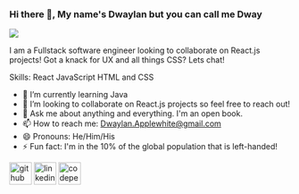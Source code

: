 ### Hi there 👋, My name's Dwaylan but you can call me Dway
![](https://lh3.googleusercontent.com/proxy/hSpUgKyUhDTco7erWpoHuYxXHczT68efrhNR78urSnxWPR5ET96kpU3ynSm8TaEvnRSpOSEgKze_nrkC4905g4gTw-2XSUtrLy-LS9CnGSV-7o2yLhkAais)

I am a Fullstack software engineer looking to collaborate on React.js projects! Got a knack for UX and all things CSS? Lets chat!

Skills:  React JavaScript HTML and CSS

- 🌱 I’m currently learning Java 
- 👯 I’m looking to collaborate on React.js projects so feel free to reach out! 
- 💬 Ask me about anything and everything. I'm an open book. 
- 📫 How to reach me: Dwaylan.Applewhite@gmail.com 
- 😄 Pronouns: He/Him/His 
- ⚡ Fun fact: I'm in the 10% of the global population that is left-handed! 


[<img src='https://cdn.jsdelivr.net/npm/simple-icons@3.0.1/icons/github.svg' alt='github' height='40'>](https://github.com/Dwaylan)  [<img src='https://cdn.jsdelivr.net/npm/simple-icons@3.0.1/icons/linkedin.svg' alt='linkedin' height='40'>](https://www.linkedin.com/in/https://www.linkedin.com/in/dwaylan-applewhite-he-him-his-0643b1a7//)  [<img src='https://cdn.jsdelivr.net/npm/simple-icons@3.0.1/icons/codepen.svg' alt='codepen' height='40'>](https://codepen.io/https://codepen.io/Dwaylan)  

 

